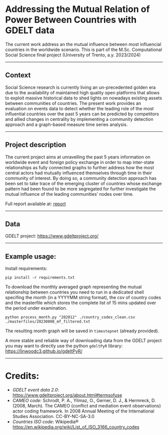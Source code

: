 # Addressing the Mutual Relation of Power Between Countries with GDELT data

The current work address an the mutual influence between most influencial countries in the worldwide scenario. This is part of the M.Sc. Computational Social Science final project (University of Trento, a.y. 2023/2024) 

---

## Context
Social Science research is currently living an un-precedented golden era due to the availability of maintained high quality open platforms that allows to exploit massive historical data to shed lights on nowadays existing assets between communities of countries. The present work provides an evaluation on events data to detect whether the leading role of the most influential countries over the past 5 years can be predicted by competitors and allied changes in centrality by implementing a community detection approach and a graph-based measure time
series analysis.

---

## Project description
The current project aims at unravelling the past 5 years information on worldwide event and foreign policy exchange in order to map inter-state relationships as fully connected graphs to further address how the most central actors had mutually influenced themselves through time in their community of interest. By doing so, a community detection approach has been set to take trace of the emerging cluster of countries whose exchange pattern had been found to be more segregated for further investigate the mutual influence of the leading communities’ nodes over time.

Full report available at: [report](https://github.com/gzemo/relations-of-power-between-countries/blob/main/report.pdf)

---

## Data
GDELT project: https://www.gdeltproject.org/

---

## Example usage:

Install requirements: 
```shell
pip install -r requirements.txt
```

To download the monthly averaged graph representing the mutual relationship between countries you need to run in a dedicated shell specifing the month (in a YYYYMM string format), the csv of country codes and the masterfile which stores the complete list of 15 mins updated over the period under examination.

```shell
python process_month.py "202012" ./country_codes_clean.csv ./masterfiles/20230808_mf_filtered.txt
```
The resulting month graph will be saved in `timestepnet` (already provided).

A more stable and reliable way of downloading data from the GDELT project you may want to directly use the python `gdeltPyR` library: https://linwoodc3.github.io/gdeltPyR/

---

# Credits:
- *GDELT event data 2.0*: https://www.gdeltproject.org/about.html#termsofuse
- *CAMEO code*: Schrodt, P. A., Yilmaz, O., Gerner, D. J., & Hermreck, D. (2008, March). The CAMEO (conflict and mediation event observations) actor coding framework. In 2008 Annual Meeting of the International Studies Association. CC-BY-NC-SA-3.0
- *Countries ISO code*: Wikipedia® https://en.wikipedia.org/wiki/List_of_ISO_3166_country_codes
